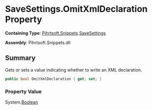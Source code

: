 # SaveSettings\.OmitXmlDeclaration Property

**Containing Type**: [Pihrtsoft.Snippets](../../README.md)\.[SaveSettings](../README.md)

**Assembly**: Pihrtsoft\.Snippets\.dll

## Summary

Gets or sets a value indicating whether to write an XML declaration\.

```csharp
public bool OmitXmlDeclaration { get; set; }
```

### Property Value

System\.[Boolean](https://docs.microsoft.com/en-us/dotnet/api/system.boolean)

